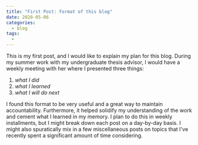 ```yaml
---
title: "First Post: Format of this blog"
date: 2020-05-06
categories:
  - blog
tags:
  - 
---
```


This is my first post, and I would like to explain my plan for this blog. During my summer work with my undergraduate thesis advisor, I would have a weekly meeting with her where I presented three things: 
1. *what I did*
2. *what I learned* 
3. *what I will do next*

I found this format to be very useful and a great way to maintain accountability. Furthermore, it helped solidify my understanding of the work and cement what I learned in my memory. I plan to do this in weekly installments, but I might break down each post on a day-by-day basis. I might also spuratically mix in a few miscellaneous posts on topics that I've recently spent a significant amount of time considering.

